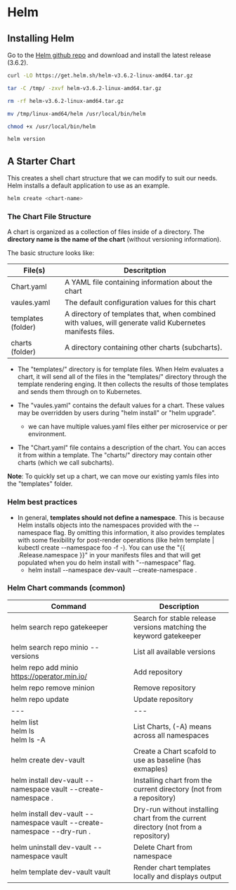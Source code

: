 # Helm

## Installing Helm

Go to the [Helm github repo](https://github.com/helm/helm) and download and install the latest release (3.6.2).

```bash
curl -LO https://get.helm.sh/helm-v3.6.2-linux-amd64.tar.gz

tar -C /tmp/ -zxvf helm-v3.6.2-linux-amd64.tar.gz

rm -rf helm-v3.6.2-linux-amd64.tar.gz

mv /tmp/linux-amd64/helm /usr/local/bin/helm

chmod +x /usr/local/bin/helm

helm version
```

## A Starter Chart

This creates a shell chart structure that we can modify to suit our needs. Helm installs a default application to use as an example.

```bash
helm create <chart-name>
```

### The Chart File Structure

A chart is organized as a collection of files inside of a directory. The **directory name is the name of the chart** (without versioning information).

The basic structure looks like:

File(s)   | Descritption
--------  | ------------ 
Chart.yaml | A YAML file containing information about the chart
vaules.yaml | The default configuration values for this chart
templates (folder) | A directory of templates that, when combined with values, will generate valid Kubernetes manifests files.
charts (folder) | A directory containing other charts (subcharts).

* The "templates/" directory is for template files. When Helm evaluates a chart, it will send all of the files in the "templates/" directory through the template rendering enging. It then collects the results of those templates and sends them through on to Kubernetes.

* The "vaules.yaml" contains the default values for a chart. These values may be overridden by users during "helm install" or "helm upgrade".
  * we can have multiple values.yaml files either per microservice or per environment.

* The "Chart.yaml" file contains a description of the chart. You can acces it from within a template. The "charts/" directory may contain other charts (which we call subcharts).

**Note**: To quickly set up a chart, we can move our existing yamls files into the "templates" folder.

### Helm best practices

* In general, **templates should not define a namespace**. This is because Helm installs objects into the namespaces provided with the --namespace flag. By omitting this information, it also provides templates with some flexibility for post-render operations (like helm template | kubectl create --namespace foo -f -). You can use the "{{ .Release.namespace }}" in your manifests files and that will get populated when you do helm install with "--namespace" flag.
  * helm install <name> --namespace dev-vault --create-namespace .

### Helm Chart commands (common)

Command | Description
--------| -----------
helm search repo gatekeeper | Search for stable release versions matching the keyword gatekeeper
helm search repo minio --versions | List all available versions
helm repo add minio https://operator.min.io/ | Add repository
helm repo remove minion | Remove repository
helm repo update | Update repository
---|---
helm list </br> helm ls </br> helm ls -A | List Charts, (-A) means across all namespaces
helm create dev-vault | Create a Chart scafold to use as baseline (has exmaples)
helm install dev-vault --namespace vault --create-namespace . | Installing chart from the current directory (not from a repository)
helm install dev-vault --namespace vault --create-namespace --dry-run . | Dry-run without installing chart from the current directory (not from a repository)
helm uninstall dev-vault --namespace vault | Delete Chart from namespace
helm template dev-vault vault | Render chart templates locally and displays output